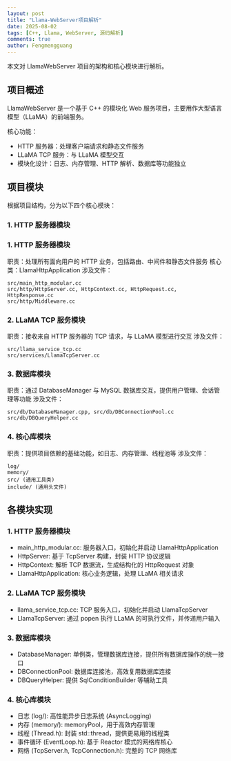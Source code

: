 ```yaml
---
layout: post
title: "Llama-WebServer项目解析"
date: 2025-08-02
tags: [C++, Llama, WebServer, 源码解析]
comments: true
author: Fengmengguang
---
```


本文对 LlamaWebServer 项目的架构和核心模块进行解析。

## 项目概述

LlamaWebServer 是一个基于 C++ 的模块化 Web 服务项目，主要用作大型语言模型（LLaMA）的前端服务。

核心功能：
- HTTP 服务器：处理客户端请求和静态文件服务
- LLaMA TCP 服务：与 LLaMA 模型交互
- 模块化设计：日志、内存管理、HTTP 解析、数据库等功能独立

## 项目模块

根据项目结构，分为以下四个核心模块：

### 1. HTTP 服务器模块

### 1. HTTP 服务器模块

职责：处理所有面向用户的 HTTP 业务，包括路由、中间件和静态文件服务
核心类：LlamaHttpApplication
涉及文件：
```
src/main_http_modular.cc
src/http/HttpServer.cc, HttpContext.cc, HttpRequest.cc, HttpResponse.cc
src/http/Middleware.cc
```

### 2. LLaMA TCP 服务模块

职责：接收来自 HTTP 服务器的 TCP 请求，与 LLaMA 模型进行交互
涉及文件：
```
src/llama_service_tcp.cc
src/services/LlamaTcpServer.cc
```

### 3. 数据库模块

职责：通过 DatabaseManager 与 MySQL 数据库交互，提供用户管理、会话管理等功能
涉及文件：
```
src/db/DatabaseManager.cpp, src/db/DBConnectionPool.cc
src/db/DBQueryHelper.cc
```

### 4. 核心库模块

职责：提供项目依赖的基础功能，如日志、内存管理、线程池等
涉及文件：
```
log/
memory/
src/ (通用工具类)
include/ (通用头文件)
```

## 各模块实现

### 1. HTTP 服务器模块

- main_http_modular.cc: 服务器入口，初始化并启动 LlamaHttpApplication
- HttpServer: 基于 TcpServer 构建，封装 HTTP 协议逻辑
- HttpContext: 解析 TCP 数据流，生成结构化的 HttpRequest 对象
- LlamaHttpApplication: 核心业务逻辑，处理 LLaMA 相关请求

### 2. LLaMA TCP 服务模块

- llama_service_tcp.cc: TCP 服务入口，初始化并启动 LlamaTcpServer
- LlamaTcpServer: 通过 popen 执行 LLaMA 的可执行文件，并传递用户输入

### 3. 数据库模块

- DatabaseManager: 单例类，管理数据库连接，提供所有数据库操作的统一接口
- DBConnectionPool: 数据库连接池，高效复用数据库连接
- DBQueryHelper: 提供 SqlConditionBuilder 等辅助工具

### 4. 核心库模块

- 日志 (log/): 高性能异步日志系统 (AsyncLogging)
- 内存 (memory/): memoryPool，用于高效内存管理
- 线程 (Thread.h): 封装 std::thread，提供更易用的线程类
- 事件循环 (EventLoop.h): 基于 Reactor 模式的网络库核心
- 网络 (TcpServer.h, TcpConnection.h): 完整的 TCP 网络库